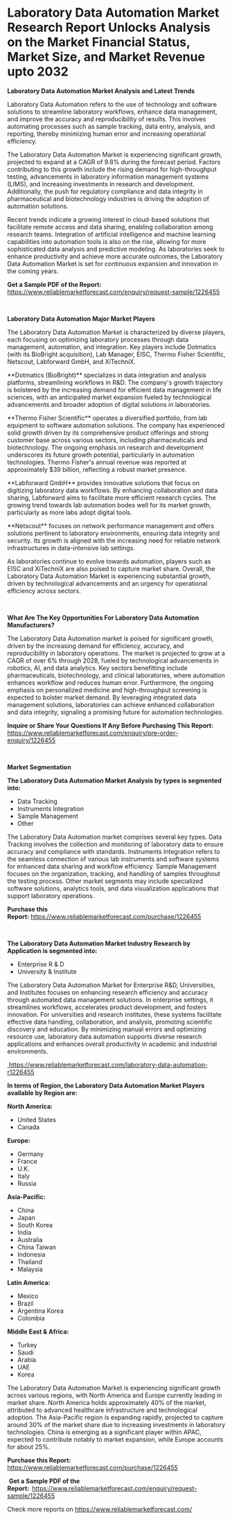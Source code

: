 <p><h1>Laboratory Data Automation Market Research Report Unlocks Analysis on the Market Financial Status, Market Size, and Market Revenue upto 2032</h1></p><p><strong>Laboratory Data Automation Market Analysis and Latest Trends</strong></p>
<p><p>Laboratory Data Automation refers to the use of technology and software solutions to streamline laboratory workflows, enhance data management, and improve the accuracy and reproducibility of results. This involves automating processes such as sample tracking, data entry, analysis, and reporting, thereby minimizing human error and increasing operational efficiency.</p><p>The Laboratory Data Automation Market is experiencing significant growth, projected to expand at a CAGR of 9.8% during the forecast period. Factors contributing to this growth include the rising demand for high-throughput testing, advancements in laboratory information management systems (LIMS), and increasing investments in research and development. Additionally, the push for regulatory compliance and data integrity in pharmaceutical and biotechnology industries is driving the adoption of automation solutions.</p><p>Recent trends indicate a growing interest in cloud-based solutions that facilitate remote access and data sharing, enabling collaboration among research teams. Integration of artificial intelligence and machine learning capabilities into automation tools is also on the rise, allowing for more sophisticated data analysis and predictive modeling. As laboratories seek to enhance productivity and achieve more accurate outcomes, the Laboratory Data Automation Market is set for continuous expansion and innovation in the coming years.</p></p>
<p><strong>Get a Sample PDF of the Report:&nbsp;</strong> <a href="https://www.reliablemarketforecast.com/enquiry/request-sample/1226455?utm_campaign=2478&utm_medium=2&utm_source=Github&utm_content=ia&utm_term=09032025&utm_id=laboratory-data-automation">https://www.reliablemarketforecast.com/enquiry/request-sample/1226455</a></p>
<p>&nbsp;</p>
<p><strong>Laboratory Data Automation Major Market Players</strong></p>
<p><p>The Laboratory Data Automation Market is characterized by diverse players, each focusing on optimizing laboratory processes through data management, automation, and integration. Key players include Dotmatics (with its BioBright acquisition), Lab Manager, EISC, Thermo Fisher Scientific, Netscout, Labforward GmbH, and XiTechniX.</p><p>**Dotmatics (BioBright)** specializes in data integration and analysis platforms, streamlining workflows in R&D. The company's growth trajectory is bolstered by the increasing demand for efficient data management in life sciences, with an anticipated market expansion fueled by technological advancements and broader adoption of digital solutions in laboratories.</p><p>**Thermo Fisher Scientific** operates a diversified portfolio, from lab equipment to software automation solutions. The company has experienced solid growth driven by its comprehensive product offerings and strong customer base across various sectors, including pharmaceuticals and biotechnology. The ongoing emphasis on research and development underscores its future growth potential, particularly in automation technologies. Thermo Fisher's annual revenue was reported at approximately $39 billion, reflecting a robust market presence.</p><p>**Labforward GmbH** provides innovative solutions that focus on digitizing laboratory data workflows. By enhancing collaboration and data sharing, Labforward aims to facilitate more efficient research cycles. The growing trend towards lab automation bodes well for its market growth, particularly as more labs adopt digital tools.</p><p>**Netscout** focuses on network performance management and offers solutions pertinent to laboratory environments, ensuring data integrity and security. Its growth is aligned with the increasing need for reliable network infrastructures in data-intensive lab settings.</p><p>As laboratories continue to evolve towards automation, players such as EISC and XiTechniX are also poised to capture market share. Overall, the Laboratory Data Automation Market is experiencing substantial growth, driven by technological advancements and an urgency for operational efficiency across sectors.</p></p>
<p>&nbsp;</p>
<p><strong>What Are The Key Opportunities For Laboratory Data Automation Manufacturers?</strong></p>
<p><p>The Laboratory Data Automation market is poised for significant growth, driven by the increasing demand for efficiency, accuracy, and reproducibility in laboratory operations. The market is projected to grow at a CAGR of over 6% through 2028, fueled by technological advancements in robotics, AI, and data analytics. Key sectors benefitting include pharmaceuticals, biotechnology, and clinical laboratories, where automation enhances workflow and reduces human error. Furthermore, the ongoing emphasis on personalized medicine and high-throughput screening is expected to bolster market demand. By leveraging integrated data management solutions, laboratories can achieve enhanced collaboration and data integrity, signaling a promising future for automation technologies.</p></p>
<p><strong>Inquire or Share Your Questions If Any Before Purchasing This Report:</strong> <a href="https://www.reliablemarketforecast.com/enquiry/pre-order-enquiry/1226455?utm_campaign=2478&utm_medium=2&utm_source=Github&utm_content=ia&utm_term=09032025&utm_id=laboratory-data-automation">https://www.reliablemarketforecast.com/enquiry/pre-order-enquiry/1226455</a></p>
<p>&nbsp;</p>
<p><strong>Market Segmentation</strong></p>
<p><strong>The Laboratory Data Automation Market Analysis by types is segmented into:</strong></p>
<p><ul><li>Data Tracking</li><li>Instruments Integration</li><li>Sample Management</li><li>Other</li></ul></p>
<p><p>The Laboratory Data Automation market comprises several key types. Data Tracking involves the collection and monitoring of laboratory data to ensure accuracy and compliance with standards. Instruments Integration refers to the seamless connection of various lab instruments and software systems for enhanced data sharing and workflow efficiency. Sample Management focuses on the organization, tracking, and handling of samples throughout the testing process. Other market segments may include specialized software solutions, analytics tools, and data visualization applications that support laboratory operations.</p></p>
<p><strong>Purchase this Report:&nbsp;</strong><a href="https://www.reliablemarketforecast.com/purchase/1226455?utm_campaign=2478&utm_medium=2&utm_source=Github&utm_content=ia&utm_term=09032025&utm_id=laboratory-data-automation">https://www.reliablemarketforecast.com/purchase/1226455</a></p>
<p>&nbsp;</p>
<p><strong>The Laboratory Data Automation Market Industry Research by Application is segmented into:</strong></p>
<p><ul><li>Enterprise R & D</li><li>University & Institute</li></ul></p>
<p><p>The Laboratory Data Automation Market for Enterprise R&D, Universities, and Institutes focuses on enhancing research efficiency and accuracy through automated data management solutions. In enterprise settings, it streamlines workflows, accelerates product development, and fosters innovation. For universities and research institutes, these systems facilitate effective data handling, collaboration, and analysis, promoting scientific discovery and education. By minimizing manual errors and optimizing resource use, laboratory data automation supports diverse research applications and enhances overall productivity in academic and industrial environments.</p></p>
<p><a href="https://www.reliablemarketforecast.com/laboratory-data-automation-r1226455?utm_campaign=2478&utm_medium=2&utm_source=Github&utm_content=ia&utm_term=09032025&utm_id=laboratory-data-automation">&nbsp;https://www.reliablemarketforecast.com/laboratory-data-automation-r1226455</a></p>
<p><strong>In terms of Region, the Laboratory Data Automation Market Players available by Region are:</strong></p>
<p>
    <p> <strong> North America: </strong>
        <ul>
            <li>United States</li>
            <li>Canada</li>
        </ul>
        </p> 
    <p> <strong> Europe: </strong>
        <ul>
            <li>Germany</li>
            <li>France</li>
            <li>U.K.</li>
            <li>Italy</li>
            <li>Russia</li>
        </ul>
        </p> 
    <p> <strong> Asia-Pacific: </strong>
        <ul>
            <li>China</li>
            <li>Japan</li>
            <li>South Korea</li>
            <li>India</li>
            <li>Australia</li>
            <li>China Taiwan</li>
            <li>Indonesia</li>
            <li>Thailand</li>
            <li>Malaysia</li>
        </ul>
        </p> 
    <p> <strong> Latin America: </strong>
        <ul>
            <li>Mexico</li>
            <li>Brazil</li>
            <li>Argentina Korea</li>
            <li>Colombia</li>
        </ul>
        </p> 
    <p> <strong> Middle East & Africa: </strong>
        <ul>
            <li>Turkey</li>
            <li>Saudi</li>
            <li>Arabia</li>
            <li>UAE</li>
            <li>Korea</li>
        </ul>
    </p>
    </p>
<p><p>The Laboratory Data Automation Market is experiencing significant growth across various regions, with North America and Europe currently leading in market share. North America holds approximately 40% of the market, attributed to advanced healthcare infrastructure and technological adoption. The Asia-Pacific region is expanding rapidly, projected to capture around 30% of the market share due to increasing investments in laboratory technologies. China is emerging as a significant player within APAC, expected to contribute notably to market expansion, while Europe accounts for about 25%.</p></p>
<p><strong>Purchase this Report: </strong><a href="https://www.reliablemarketforecast.com/purchase/1226455?utm_campaign=2478&utm_medium=2&utm_source=Github&utm_content=ia&utm_term=09032025&utm_id=laboratory-data-automation">https://www.reliablemarketforecast.com/purchase/1226455</a></p>
<p>&nbsp;<strong>Get a Sample PDF of the Report:&nbsp;&nbsp;</strong><a href="https://www.reliablemarketforecast.com/enquiry/request-sample/1226455?utm_campaign=2478&utm_medium=2&utm_source=Github&utm_content=ia&utm_term=09032025&utm_id=laboratory-data-automation">https://www.reliablemarketforecast.com/enquiry/request-sample/1226455</a></p>
<p><strong></strong></p>
<p>Check more reports on <a href="https://www.reliablemarketforecast.com/?utm_campaign=2478&utm_medium=2&utm_source=Github&utm_content=ia&utm_term=09032025&utm_id=laboratory-data-automation">https://www.reliablemarketforecast.com/</a></p>